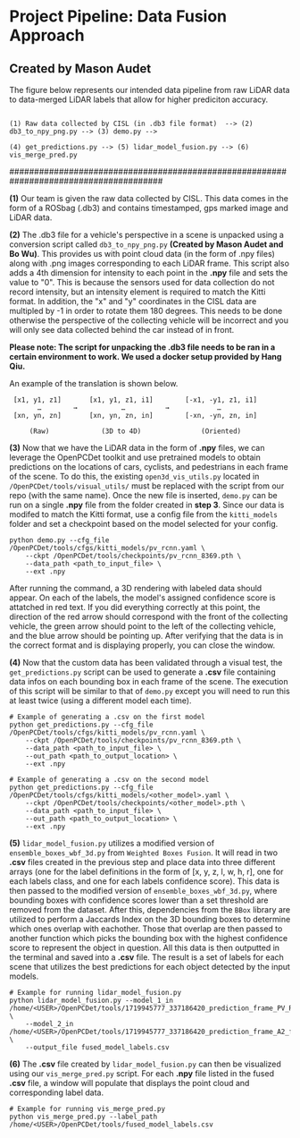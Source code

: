 # Project Pipeline: Data Fusion Approach
## Created by Mason Audet
The figure below represents our intended data pipeline from raw LiDAR data to data-merged LiDAR labels that allow for higher prediciton accuracy.

```

(1) Raw data collected by CISL (in .db3 file format)  --> (2) db3_to_npy_png.py --> (3) demo.py -->

(4) get_predictions.py --> (5) lidar_model_fusion.py --> (6) vis_merge_pred.py

```

#######################################################################################

**(1)** Our team is given the raw data collected by CISL. This data comes in the form of a ROSbag (.db3) and contains timestamped, gps marked image and LiDAR data.


**(2)** The .db3 file for a vehicle's perspective in a scene is unpacked using a conversion script called `db3_to_npy_png.py` **(Created by Mason Audet and Bo Wu)**. This provides us with point cloud data (in the form of .npy files) along with .png images corresponding to each LiDAR frame. 
This script also adds a 4th dimension for intensity to each point in the **.npy** file and sets the value to "0". This is because the sensors used for data collection do not record intensity, but an intensity element is required to match the Kitti format. In addition, the "x" and "y"
coordinates in the CISL data are multipled by -1 in order to rotate them 180 degrees. This needs to be done otherwise the perspective of the collecting vehicle will be incorrect and you will only see data collected behind the car instead of in front. 


**Please note: The script for unpacking the .db3 file needs to be ran in a certain environment to work. We used a docker setup provided by Hang Qiu.**


An example of the translation is shown below.

```
 [x1, y1, z1]       [x1, y1, z1, i1]        [-x1, -y1, z1, i1]
       …        →           …          →            …
 [xn, yn, zn]       [xn, yn, zn, in]        [-xn, -yn, zn, in]

     (Raw)             (3D to 4D)               (Oriented)

```


**(3)** Now that we have the LiDAR data in the form of **.npy** files, we can leverage the OpenPCDet toolkit and use pretrained models to obtain predictions on the locations of cars, cyclists, and pedestrians in each frame of the scene. To do this, the existing `open3d_vis_utils.py` located in
`/OpenPCDet/tools/visual_utils/` must be replaced with the script from our repo (with the same name). Once the new file is inserted, `demo.py` can be run on a single **.npy** file from the folder created in **step 3**. Since our data is modifed to match the Kitti format, use a config file from the `kitti_models` folder and set a checkpoint based on the model selected for your config.

```
python demo.py --cfg_file /OpenPCDet/tools/cfgs/kitti_models/pv_rcnn.yaml \
    --ckpt /OpenPCDet/tools/checkpoints/pv_rcnn_8369.pth \
    --data_path <path_to_input_file> \
    --ext .npy
```

After running the command, a 3D rendering with labeled data should appear. On each of the labels, the model's assigned confidence score is attatched in red text. If you did everything correctly at this point, the direction of the red arrow should correspond with the front
of the collecting vehicle, the green arrow should point to the left of the collecting vehicle, and the blue arrow should be pointing up. After verifying that the data is in the correct format and is displaying properly, you can close the window.


**(4)** Now that the custom data has been validated through a visual test, the `get_predictions.py` script can be used to generate a **.csv** file containing data infos on each bounding box in each frame of the scene. The execution of this script will be similar to that of `demo.py` 
except you will need to run this at least twice (using a different model each time).

```
# Example of generating a .csv on the first model
python get_predictions.py --cfg_file /OpenPCDet/tools/cfgs/kitti_models/pv_rcnn.yaml \
    --ckpt /OpenPCDet/tools/checkpoints/pv_rcnn_8369.pth \
    --data_path <path_to_input_file> \
    --out_path <path_to_output_location> \ 
    --ext .npy

# Example of generating a .csv on the second model
python get_predictions.py --cfg_file /OpenPCDet/tools/cfgs/kitti_models/<other_model>.yaml \
    --ckpt /OpenPCDet/tools/checkpoints/<other_model>.pth \
    --data_path <path_to_input_file> \
    --out_path <path_to_output_location> \
    --ext .npy
```


**(5)** `lidar_model_fusion.py` utilizes a modified version of `ensemble_boxes_wbf_3d.py` from `Weighted Boxes Fusion`. It will read in two **.csv** files created in the previous step and place data into three different arrays (one for the label definitions in the form of [x, y, z, l, w, h, r],
one for each labels class, and one for each labels confidence score). This data is then passed to the modified version of `ensemble_boxes_wbf_3d.py`, where bounding boxes with confidence scores lower than a set threshold are removed from the dataset. After this, dependencies from the `BBox`
library are utilized to perform a Jaccards Index on the 3D bounding boxes to determine which ones overlap with eachother. Those that overlap are then passed to another function which picks the bounding box with the highest confidence score to represent the object in question. All this data
is then outputted in the terminal and saved into a **.csv** file. The result is a set of labels for each scene that utilizes the best predictions for each object detected by the input models. 

```
# Example for running lidar_model_fusion.py
python lidar_model_fusion.py --model_1_in /home/<USER>/OpenPCDet/tools/1719945777_337186420_prediction_frame_PV_RCNN.csv \
    --model_2_in /home/<USER>/OpenPCDet/tools/1719945777_337186420_prediction_frame_A2_free.csv \
    --output_file fused_model_labels.csv
```


**(6)** The **.csv** file created by `lidar_model_fusion.py` can then be visualized using our `vis_merge_pred.py` script. For each **.npy** file listed in the fused **.csv** file, a window will populate that displays the point cloud and corresponding label data.

```
# Example for running vis_merge_pred.py
python vis_merge_pred.py --label_path /home/<USER>/OpenPCDet/tools/fused_model_labels.csv
```
